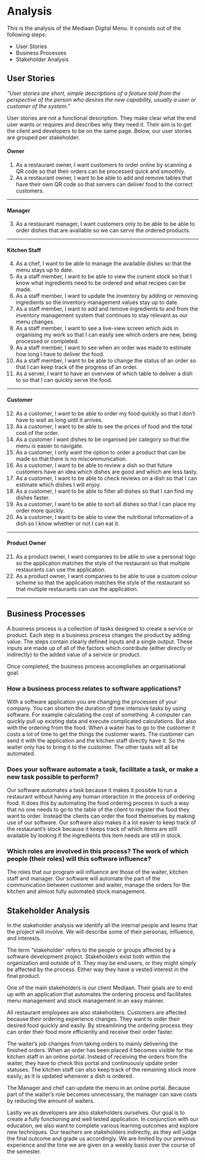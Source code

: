 # Analysis
This is the analysis of the Mediaan Digital Menu. It consists out of the following steps:
- User Stories
- Business Processes
- Stakeholder Analysis

## User Stories

_“User stories are short, simple descriptions of a feature told from the perspective of the person who desires the new capability, usually a user or customer of the system.”_

User stories are not a functional description. They make clear what the end user wants or requires and describes why they need it. Their aim is to get the client and developers to be on the same page. Below, our user stories are grouped per stakeholder. 
  
  

#### Owner

1. As a restaurant owner, I want customers to order online by scanning a QR code so that their orders can be processed quick and smoothly.
2. As a restaurant owner, I want to be able to add and remove tables that have their own QR code so that servers can deliver food to the correct customers.

---

#### Manager   

3. As a restaurant manager, I want customers only to be able to be able to order dishes that are available so we can serve the ordered products.
  
---

#### Kitchen Staff

4. As a chef, I want to be able to manage the available dishes so that the menu stays up to date.
5. As a staff member, I want to be able to view the current stock so that I know what ingredients need to be ordered and what recipes can be made.
6. As a staff member, I want to update the inventory by adding or removing ingredients so the inventory management values stay up to date. 
7. As a staff member, I want to add and remove ingredients to and from the inventory management system that continues to stay relevant as our menu changes.
8.  As a staff member, I want to see a live-view screen which aids in organising my work so that I can easily see which orders are new, being processed or completed.
9. As a staff member, I want to see when an order was made to estimate how long I have to deliver the food.
10. As a staff member, I want to be able to change the status of an order so that I can keep track of the progress of an order.
11. As a server, I want to have an overview of which table to deliver a dish to so that I can quickly serve the food.

---    

#### Customer

12. As a customer, I want to be able to order my food quickly so that I don’t have to wait as long until it arrives.
13. As a customer, I want to be able to see the prices of food and the total cost of the order.
14. As a customer I want dishes to be organised per category so that the menu is easier to navigate.
15. As a customer, I only want the option to order a product that can be made so that there is no miscommunication.
16. As a customer, I want to be able to review a dish so that future customers have an idea which dishes are good and which are less tasty.
17. As a customer, I want to be able to check reviews on a dish so that I can estimate which dishes I will enjoy.
18. As a customer, I want to be able to filter all dishes so that I can find my dishes faster.
 19. As a customer, I want to be able to sort all dishes so that I can place my order more quickly.
 20. As a customer, I want to be able to view the nutritional information of a dish so I know whether or not I can eat it.
    
--- 
  
#### Product Owner

21. As a product owner, I want companies to be able to use a personal logo so the application matches the style of the restaurant so that multiple restaurants can use the application.
22. As a product owner, I want companies to be able to use a custom colour scheme so that the application matches the style of the restaurant so that multiple restaurants can use the application.

---

## Business Processes 
A business process is a collection of tasks designed to create a service or product. Each step in a business process changes the product by adding value. The steps contain clearly defined inputs and a single output. These inputs are made up of all of the factors which contribute (either directly or indirectly) to the added value of a service or product.

Once completed, the business process accomplishes an organisational goal.

### How a business process relates to software applications?  
With a software application you are changing the processes of your company. You can shorten the duration of time intensive tasks by using software. For example calculating the cost of something. A computer can quickly pull up existing data and execute complicated calculations. But also with the ordering from the food. When a waiter has to go to the customer it costs a lot of time to get the things the customer wants. The customer can send it with the application and the kitchen staff directly have it. So the waiter only has to bring it to the customer. The other tasks will all be automated.

### Does your software automate a task, facilitate a task, or make a new task possible to perform?

Our software automates a task because it makes it possible to run a restaurant without having any human interaction in the process of ordering food. It does this by automating the food ordering process in such a way that no one needs to go to the table of the client to register the food they want to order. Instead the clients can order the food themselves by making use of our software. Our software also makes it a lot easier to keep track of the restaurant’s stock because it keeps track of which items are still available by looking if the ingredients this item needs are still in stock.

### Which roles are involved in this process? The work of which people (their roles) will this software influence?  
The roles that our program will influence are those of the waiter, kitchen staff and manager. Our software will automate the part of the communication between customer and waiter, manage the orders for the kitchen and almost fully automated stock management.

## Stakeholder Analysis
In the stakeholder analysis we identify all the internal people and teams that the project will involve. We will describe some of their personas, influence, and interests.

The term “stakeholder' refers to the people or groups affected by a software development project. Stakeholders exist both within the organization and outside of it. They may be end users, or they might simply be affected by the process. Either way they have a vested interest in the final product.

One of the main stakeholders is our client Mediaan. Their goals are to end up with an application that automates the ordering process and facilitates menu management and stock management in an easy manner.

All restaurant employees are also stakeholders. Customers are affected because their ordering experience changes. They want to order their desired food quickly and easily. By streamlining the ordering process they can order their food more efficiently and receive their order faster.

  The waiter’s job changes from taking orders to mainly delivering the finished orders. When an order has been placed it becomes visible for the kitchen staff in an online portal. Instead of receiving the orders from the waiter, they have to check this portal and continuously update order statuses. The kitchen staff can also keep track of the remaining stock more easily, as it is updated whenever a dish is ordered.

The Manager and chef can update the menu in an online portal. Because part of the waiter’s role becomes unnecessary, the manager can save costs by reducing the amount of waiters.

Lastly we as developers are also stakeholders ourselves. Our goal is to create a fully functioning and well tested application. In conjunction with our education, we also want to complete various learning outcomes and explore new techniques. Our teachers are stakeholders indirectly, as they will judge the final outcome and grade us accordingly. We are limited by our previous experience and the time we are given on a weekly basis over the course of the semester.